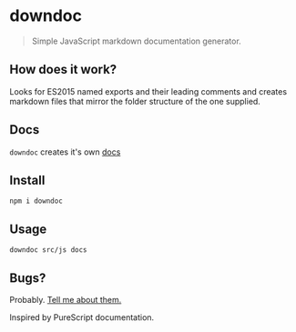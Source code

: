 # downdoc
> Simple JavaScript markdown documentation generator.

## How does it work?

Looks for ES2015 named exports and their leading comments and creates markdown
files that mirror the folder structure of the one supplied.

## Docs

`downdoc` creates it's own [docs](/docs)

## Install

```shell
npm i downdoc
```

## Usage

```shell
downdoc src/js docs
```

## Bugs?

Probably. [Tell me about them.](https://github.com/LegitTalon/downdoc/issues/new)

Inspired by PureScript documentation.
